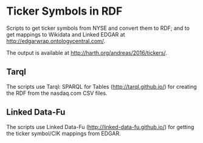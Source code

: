 # Ticker Symbols in RDF

Scripts to get ticker symbols from NYSE and convert them to RDF; and to get mappings to Wikidata and Linked EDGAR at http://edgarwrap.ontologycentral.com/.

The output is available at http://harth.org/andreas/2016/tickers/.

## Tarql

The scripts use Tarql: SPARQL for Tables (http://tarql.github.io/) for creating the RDF from the nasdaq.com CSV files.

## Linked Data-Fu

The scripts use Linked Data-Fu (http://linked-data-fu.github.io/) for getting the ticker symbol/CIK mappings from EDGAR.
